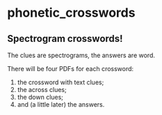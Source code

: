 # phonetic_crosswords
## Spectrogram crosswords!

The clues are spectrograms, the answers are word.

There will be four PDFs for each crossword:

1. the crossword with text clues;
2. the across clues;
3. the down clues;
4. and (a little later) the answers.

